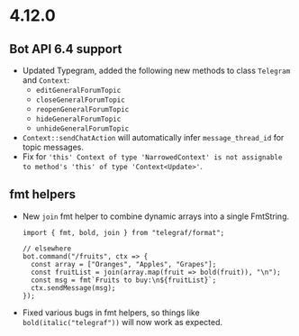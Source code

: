 # 4.12.0

## Bot API 6.4 support

* Updated Typegram, added the following new methods to class `Telegram` and `Context`:
  * `editGeneralForumTopic`
  * `closeGeneralForumTopic`
  * `reopenGeneralForumTopic`
  * `hideGeneralForumTopic`
  * `unhideGeneralForumTopic`
* `Context::sendChatAction` will automatically infer `message_thread_id` for topic messages.
* Fix for `'this' Context of type 'NarrowedContext' is not assignable to method's 'this' of type 'Context<Update>'`.

## fmt helpers

* New `join` fmt helper to combine dynamic arrays into a single FmtString.

  ```TS
  import { fmt, bold, join } from "telegraf/format";

  // elsewhere
  bot.command("/fruits", ctx => {
    const array = ["Oranges", "Apples", "Grapes"];
    const fruitList = join(array.map(fruit => bold(fruit)), "\n");
    const msg = fmt`Fruits to buy:\n${fruitList}`;
    ctx.sendMessage(msg);
  });
  ```

* Fixed various bugs in fmt helpers, so things like `bold(italic("telegraf"))` will now work as expected.
